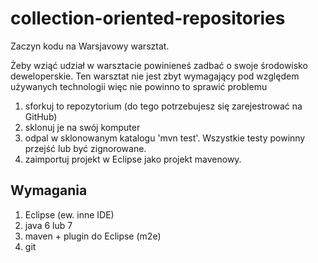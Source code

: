 collection-oriented-repositories
================================

Zaczyn kodu na Warsjavowy warsztat.


Żeby wziąć udział w warsztacie powinieneś zadbać o swoje środowisko deweloperskie.
Ten warsztat nie jest zbyt wymagający pod względem używanych technologii więc nie powinno to sprawić problemu 

1. sforkuj to repozytorium (do tego potrzebujesz się zarejestrować na GitHub)
2. sklonuj je na swój komputer
3. odpal w sklonowanym katalogu 'mvn test'. Wszystkie testy powinny przejść lub być zignorowane.
4. zaimportuj projekt w Eclipse jako projekt mavenowy.

Wymagania
---------
1. Eclipse (ew. inne IDE)
2. java 6 lub 7
3. maven + plugin do Eclipse (m2e)
4. git 




